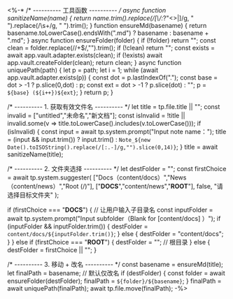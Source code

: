 <%-*
/* ---------- 工具函数 ---------- */
async function sanitizeName(name) {
  return name.trim().replace(/[\\\/:*?"<>|]/g, " ").replace(/\s+/g, " ").trim();
}
function ensureMd(basename) {
  return basename.toLowerCase().endsWith(".md") ? basename : basename + ".md";
}
async function ensureFolder(folder) {
  if (!folder) return "";
  const clean = folder.replace(/\/+$/,"").trim();
  if (!clean) return "";
  const exists = await app.vault.adapter.exists(clean);
  if (!exists) await app.vault.createFolder(clean);
  return clean;
}
async function uniquePath(path) {
  let p = path; let i = 1;
  while (await app.vault.adapter.exists(p)) {
    const dot = p.lastIndexOf(".");
    const base = dot > -1 ? p.slice(0,dot) : p;
    const ext  = dot > -1 ? p.slice(dot)  : "";
    p = `${base} (${i++})${ext}`;
  }
  return p;
}

/* ---------- 1. 获取有效文件名 ---------- */
let title = tp.file.title || "";
const invalid = ["untitled","未命名","新文档"];
const isInvalid = !title || invalid.some(v => title.toLowerCase().includes(v.toLowerCase()));
if (isInvalid) {
  const input = await tp.system.prompt("Input note name：");
  title = (input && input.trim()) ? input.trim() : `Note_${new Date().toISOString().replace(/[:.-]/g,"").slice(0,14)}`;
}
title = await sanitizeName(title);

/* ---------- 2. 文件夹选择 ---------- */
let destFolder = "";
const firstChoice = await tp.system.suggester(
  ["Docs（content/docs）","News（content/news）","Root (/)"],
  ["__DOCS__","content/news","__ROOT__"],
  false,
  "请选择目标文件夹"
);

if (firstChoice === "__DOCS__") {
  // 让用户输入子目录名
  const inputFolder = await tp.system.prompt("Input subfolder（Blank for [content/docs] ）");
  if (inputFolder && inputFolder.trim()) {
    destFolder = `content/docs/${inputFolder.trim()}`;
  } else {
    destFolder = "content/docs";
  }
} else if (firstChoice === "__ROOT__") {
  destFolder = ""; // 根目录
} else {
  destFolder = firstChoice || "";
}

/* ---------- 3. 移动 + 改名 ---------- */
const basename = ensureMd(title);
let finalPath = basename; // 默认仅改名
if (destFolder) {
  const folder = await ensureFolder(destFolder);
  finalPath = `${folder}/${basename}`;
}
finalPath = await uniquePath(finalPath);
await tp.file.move(finalPath);
-%>
